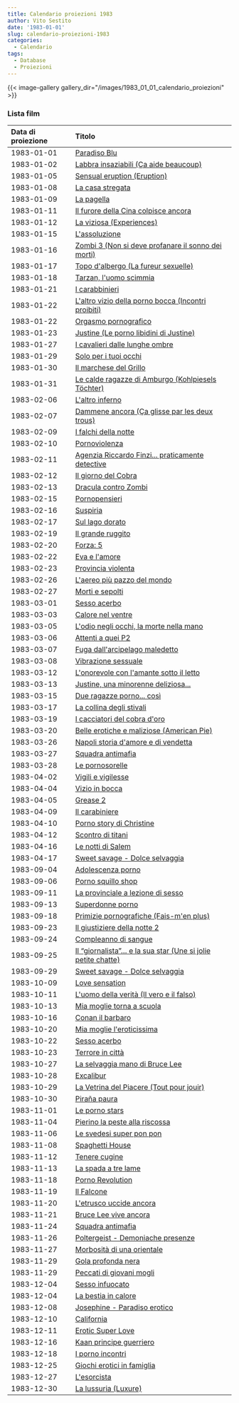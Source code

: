 ```yaml
---
title: Calendario proiezioni 1983
author: Vito Sestito
date: '1983-01-01'
slug: calendario-proiezioni-1983
categories:
  - Calendario
tags:
  - Database
  - Proiezioni
---
```


{{< image-gallery gallery_dir="/images/1983_01_01_calendario_proiezioni" >}}

### Lista film

|Data di proiezione |Titolo                                                       |
|:------------------|:------------------------------------------------------------|
|1983-01-01         |[Paradiso Blu](https://www.imdb.com/title/tt0081303/)        |
|1983-01-02         |[Labbra insaziabili (Ça aide beaucoup)](https://www.imdb.com/title/tt35652748/)|
|1983-01-05         |[Sensual eruption (Eruption)](https://www.imdb.com/title/tt0124491/)|
|1983-01-08         |[La casa stregata](https://www.imdb.com/title/tt0161389/)    |
|1983-01-09         |[La pagella](https://www.imdb.com/title/tt0081297/)          |
|1983-01-11         |[Il furore della Cina colpisce ancora](https://www.imdb.com/title/tt0067824/)|
|1983-01-12         |[La viziosa (Experiences)](https://www.imdb.com/title/tt0082707/)|
|1983-01-15         |[L'assoluzione](https://www.imdb.com/title/tt0083232/)       |
|1983-01-16         |[Zombi 3 (Non si deve profanare il sonno dei morti)](https://www.imdb.com/title/tt0071431/)|
|1983-01-17         |[Topo d'albergo (La fureur sexuelle)](https://www.imdb.com/title/tt1180766/)|
|1983-01-18         |[Tarzan, l'uomo scimmia](https://www.imdb.com/title/tt0083170/)|
|1983-01-21         |[I carabbinieri](https://www.imdb.com/title/tt0160110/)      |
|1983-01-22         |[L'altro vizio della porno bocca (Incontri proibiti)](https://www.imdb.com/title/tt0079599/)|
|1983-01-22         |[Orgasmo pornografico](https://www.imdb.com/title/tt0178818/)|
|1983-01-23         |[Justine (Le porno libidini di Justine)](https://www.imdb.com/title/tt0079385/)|
|1983-01-27         |[I cavalieri dalle lunghe ombre](https://www.imdb.com/title/tt0081071/)|
|1983-01-29         |[Solo per i tuoi occhi](https://www.imdb.com/title/tt0082398/)|
|1983-01-30         |[Il marchese del Grillo](https://www.imdb.com/title/tt0082714/)|
|1983-01-31         |[Le calde ragazze di Amburgo (Kohlpiesels Töchter)](https://www.imdb.com/title/tt0181630/)|
|1983-02-06         |[L'altro inferno](https://www.imdb.com/title/tt0080362/)     |
|1983-02-07         |[Dammene ancora (Ça glisse par les deux trous)](https://www.imdb.com/title/tt8374276/)|
|1983-02-09         |[I falchi della notte](https://www.imdb.com/title/tt0082817/)|
|1983-02-10         |[Pornoviolenza](https://www.imdb.com/title/tt0226253/)       |
|1983-02-11         |[Agenzia Riccardo Finzi... praticamente detective](https://www.imdb.com/title/tt0077130/)|
|1983-02-12         |[Il giorno del Cobra](https://www.imdb.com/title/tt0082451/) |
|1983-02-13         |[Dracula contro Zombi](https://www.imdb.com/title/tt0077470/)|
|1983-02-15         |[Pornopensieri](https://www.imdb.com/title/tt0272188/)       |
|1983-02-16         |[Suspiria](https://www.imdb.com/title/tt0076786/)            |
|1983-02-17         |[Sul lago dorato](https://www.imdb.com/title/tt0082846/)     |
|1983-02-19         |[Il grande ruggito](https://www.imdb.com/title/tt0083001/)   |
|1983-02-20         |[Forza: 5](https://www.imdb.com/title/tt0082399/)            |
|1983-02-22         |[Eva e l'amore](https://www.imdb.com/title/tt1311032/)       |
|1983-02-23         |[Provincia violenta](https://www.imdb.com/title/tt0195192/)  |
|1983-02-26         |[L'aereo più pazzo del mondo](https://www.imdb.com/title/tt0080339/)|
|1983-02-27         |[Morti e sepolti](https://www.imdb.com/title/tt0082242/)     |
|1983-03-01         |[Sesso acerbo](https://www.imdb.com/title/tt0196089/)        |
|1983-03-03         |[Calore nel ventre](https://www.imdb.com/title/tt0288704/)   |
|1983-03-05         |[L'odio negli occhi, la morte nella mano](https://www.imdb.com/title/tt1427312/)|
|1983-03-06         |[Attenti a quei P2](https://www.imdb.com/title/tt0199339/)   |
|1983-03-07         |[Fuga dall'arcipelago maledetto](https://www.imdb.com/title/tt0083205/)|
|1983-03-08         |[Vibrazione sessuale](https://www.imdb.com/title/tt0075390/) |
|1983-03-12         |[L'onorevole con l'amante sotto il letto](https://www.imdb.com/title/tt0082854/)|
|1983-03-13         |[Justine, una minorenne deliziosa...](https://www.imdb.com/title/tt0125296/)|
|1983-03-15         |[Due ragazze porno... così](https://www.imdb.com/title/tt0379930/)|
|1983-03-17         |[La collina degli stivali](https://www.imdb.com/title/tt0064175/)|
|1983-03-19         |[I cacciatori del cobra d'oro](https://www.imdb.com/title/tt0084104/)|
|1983-03-20         |[Belle erotiche e maliziose (American Pie)](https://www.imdb.com/title/tt0122903/)|
|1983-03-26         |[Napoli storia d'amore e di vendetta](https://www.imdb.com/title/tt0079612/)|
|1983-03-27         |[Squadra antimafia](https://www.imdb.com/title/tt0078312/)   |
|1983-03-28         |[Le pornosorelle](https://www.imdb.com/title/tt0077585/)     |
|1983-04-02         |[Vigili e vigilesse](https://www.imdb.com/title/tt0216361/)  |
|1983-04-04         |[Vizio in bocca](https://www.imdb.com/title/tt0234946/)      |
|1983-04-05         |[Grease 2](https://www.imdb.com/title/tt0084021/)            |
|1983-04-09         |[Il carabiniere](https://www.imdb.com/title/tt0082137/)      |
|1983-04-10         |[Porno story di Christine](https://www.imdb.com/title/tt0068507/)|
|1983-04-12         |[Scontro di titani](https://www.imdb.com/title/tt0082186/)   |
|1983-04-16         |[Le notti di Salem](https://www.imdb.com/title/tt0079844/)   |
|1983-04-17         |[Sweet savage - Dolce selvaggia](https://www.imdb.com/title/tt0079975/)|
|1983-09-04         |[Adolescenza porno](https://www.imdb.com/title/tt0072124/)   |
|1983-09-06         |[Porno squillo shop](https://www.imdb.com/title/tt0340134/)  |
|1983-09-11         |[La provinciale a lezione di sesso](https://www.imdb.com/title/tt1202575/)|
|1983-09-13         |[Superdonne porno](https://www.imdb.com/title/tt0378412/)    |
|1983-09-18         |[Primizie pornografiche (Fais-m'en plus)](https://www.imdb.com/title/tt1327719/)|
|1983-09-23         |[Il giustiziere della notte 2](https://www.imdb.com/title/tt0082250/)|
|1983-09-24         |[Compleanno di sangue](https://www.imdb.com/title/tt0082498/)|
|1983-09-25         |[Il “giornalista”… e la sua star (Une si jolie petite chatte)](https://www.imdb.com/title/tt8391724/)|
|1983-09-29         |[Sweet savage - Dolce selvaggia](https://www.imdb.com/title/tt0079975/)|
|1983-10-09         |[Love sensation](https://www.imdb.com/title/tt0078499/)      |
|1983-10-11         |[L'uomo della verità (Il vero e il falso)](https://www.imdb.com/title/tt0067941/)|
|1983-10-13         |[Mia moglie torna a scuola](https://www.imdb.com/title/tt0082742/)|
|1983-10-16         |[Conan il barbaro](https://www.imdb.com/title/tt0082198/)    |
|1983-10-20         |[Mia moglie l'eroticissima](https://www.imdb.com/title/tt0178656/)|
|1983-10-22         |[Sesso acerbo](https://www.imdb.com/title/tt0196089/)        |
|1983-10-23         |[Terrore in città](https://www.imdb.com/title/tt0084684/)    |
|1983-10-27         |[La selvaggia mano di Bruce Lee](https://www.imdb.com/title/tt0420278/)|
|1983-10-28         |[Excalibur](https://www.imdb.com/title/tt0082348/)           |
|1983-10-29         |[La Vetrina del Piacere (Tout pour jouir)](https://www.imdb.com/title/tt0178949/)|
|1983-10-30         |[Piraña paura](https://www.imdb.com/title/tt0082910/)        |
|1983-11-01         |[Le porno stars](https://www.imdb.com/title/tt0076534/)      |
|1983-11-04         |[Pierino la peste alla riscossa](https://www.imdb.com/title/tt0134893/)|
|1983-11-06         |[Le svedesi super pon pon](https://www.imdb.com/title/tt0081471/)|
|1983-11-08         |[Spaghetti House](https://www.imdb.com/title/tt0084709/)     |
|1983-11-12         |[Tenere cugine](https://www.imdb.com/title/tt0081614/)       |
|1983-11-13         |[La spada a tre lame](https://www.imdb.com/title/tt0084749/) |
|1983-11-18         |[Porno Revolution](https://www.imdb.com/title/tt0461840/)    |
|1983-11-19         |[Il Falcone](https://www.imdb.com/title/tt0082356/)          |
|1983-11-20         |[L'etrusco uccide ancora](https://www.imdb.com/title/tt0068625/)|
|1983-11-21         |[Bruce Lee vive ancora](https://www.imdb.com/title/tt0082107/)|
|1983-11-24         |[Squadra antimafia](https://www.imdb.com/title/tt0078312/)   |
|1983-11-26         |[Poltergeist - Demoniache presenze](https://www.imdb.com/title/tt0084516/)|
|1983-11-27         |[Morbosità di una orientale](https://www.imdb.com/title/tt0192224/)|
|1983-11-29         |[Gola profonda nera](https://www.imdb.com/title/tt0085605/)  |
|1983-11-29         |[Peccati di giovani mogli](https://www.imdb.com/title/tt0131525/)|
|1983-12-04         |[Sesso infuocato](https://www.imdb.com/title/tt0271502/)     |
|1983-12-04         |[La bestia in calore](https://www.imdb.com/title/tt0076649/) |
|1983-12-08         |[Josephine - Paradiso erotico](https://www.imdb.com/title/tt0082037/)|
|1983-12-10         |[California](https://www.imdb.com/title/tt0075796/)          |
|1983-12-11         |[Erotic Super Love](https://www.imdb.com/title/tt1234673/)   |
|1983-12-16         |[Kaan principe guerriero](https://www.imdb.com/title/tt0083630/)|
|1983-12-18         |[I porno incontri](https://www.imdb.com/title/tt0127830/)    |
|1983-12-25         |[Giochi erotici in famiglia](https://www.imdb.com/title/tt0080181/)|
|1983-12-27         |[L'esorcista](https://www.imdb.com/title/tt0070047/)         |
|1983-12-30         |[La lussuria (Luxure)](https://www.imdb.com/title/tt0074830/)|
